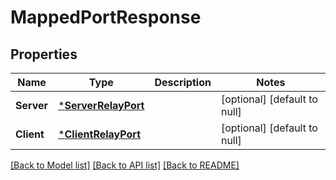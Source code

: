 # MappedPortResponse

## Properties
Name | Type | Description | Notes
------------ | ------------- | ------------- | -------------
**Server** | [***ServerRelayPort**](ServerRelayPort.md) |  | [optional] [default to null]
**Client** | [***ClientRelayPort**](ClientRelayPort.md) |  | [optional] [default to null]

[[Back to Model list]](../README.md#documentation-for-models) [[Back to API list]](../README.md#documentation-for-api-endpoints) [[Back to README]](../README.md)


